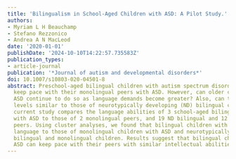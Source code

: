 ```yaml
---
title: 'Bilingualism in School-Aged Children with ASD: A Pilot Study.'
authors:
- Myriam L H Beauchamp
- Stefano Rezzonico
- Andrea A N MacLeod
date: '2020-01-01'
publishDate: '2024-10-10T14:22:57.735583Z'
publication_types:
- article-journal
publication: '*Journal of autism and developmental disorders*'
doi: 10.1007/s10803-020-04501-8
abstract: Preschool-aged bilingual children with autism spectrum disorder (ASD) can
  keep pace with their monolingual peers with ASD. However, can older children with
  ASD continue to do so as language demands become greater? Also, can they reach language
  levels similar to those of neurotypically developing (ND) bilingual children? The
  current study compares the language abilities of 3 school-aged bilingual children
  with ASD to those of 2 monolingual peers, and 19 ND bilingual and 12 ND monolingual
  peers. Using cluster analyses, we found that bilingual children with ASD had similar
  language to those of monolingual children with ASD and neurotypically developing
  bilingual and monolingual children. Results suggest that bilingual children with
  ASD can keep pace with their peers with similar intellectual abilities.
---
```

